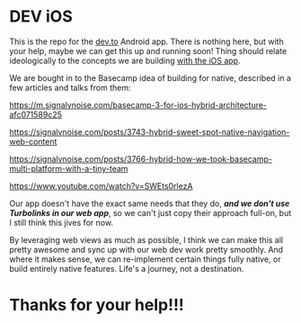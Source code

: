 # DEV iOS

This is the repo for the [dev.to](/) Android app. There is nothing here, but with your help, maybe we can get this up and running soon! Thing should relate ideologically to the concepts we are building [with the iOS app](https://github.com/thepracticaldev/DEV-ios).

We are bought in to the Basecamp idea of building for native, described in a few articles and talks from them:

https://m.signalvnoise.com/basecamp-3-for-ios-hybrid-architecture-afc071589c25

https://signalvnoise.com/posts/3743-hybrid-sweet-spot-native-navigation-web-content

https://signalvnoise.com/posts/3766-hybrid-how-we-took-basecamp-multi-platform-with-a-tiny-team

https://www.youtube.com/watch?v=SWEts0rlezA

Our app doesn't have the exact same needs that they do, **_and we don't use Turbolinks in our web app_**, so we can't just copy their approach full-on, but I still think this jives for now.

By leveraging web views as much as possible, I think we can make this all pretty awesome and sync up with our web dev work pretty smoothly. And where it makes sense, we can re-implement certain things fully native, or build entirely native features. Life's a journey, not a destination.

# Thanks for your help!!!
